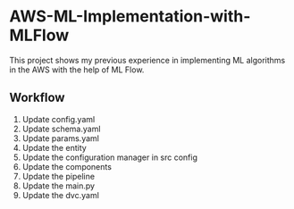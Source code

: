 # AWS-ML-Implementation-with-MLFlow
This project shows my previous experience in implementing ML algorithms in the AWS with the help of ML Flow.

## Workflow

1. Update config.yaml
2. Update schema.yaml
3. Update params.yaml
4. Update the entity
5. Update the configuration manager in src config
6. Update the components
7. Update the pipeline
8. Update the main.py
9. Update the dvc.yaml
